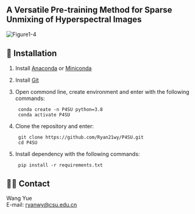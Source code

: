 ## A Versatile Pre-training Method for Sparse Unmixing of Hyperspectral Images

![Figure1-4](https://github.com/user-attachments/assets/7907f661-bd32-4d34-98c0-00f4c429683d)

## 🔨 Installation
  
1. Install [Anaconda](https://www.anaconda.com/) or [Miniconda](https://docs.conda.io/en/latest/miniconda.html)   
2. Install [Git](https://git-scm.com/downloads)  
4. Open commond line, create environment and enter with the following commands:  

        conda create -n P4SU python=3.8
        conda activate P4SU

5. Clone the repository and enter:  

        git clone https://github.com/Ryan21wy/P4SU.git
        cd P4SU

6. Install dependency with the following commands:
        
        pip install -r requirements.txt


## 🧑‍💻 Contact

Wang Yue   
E-mail: ryanwy@csu.edu.cn 
